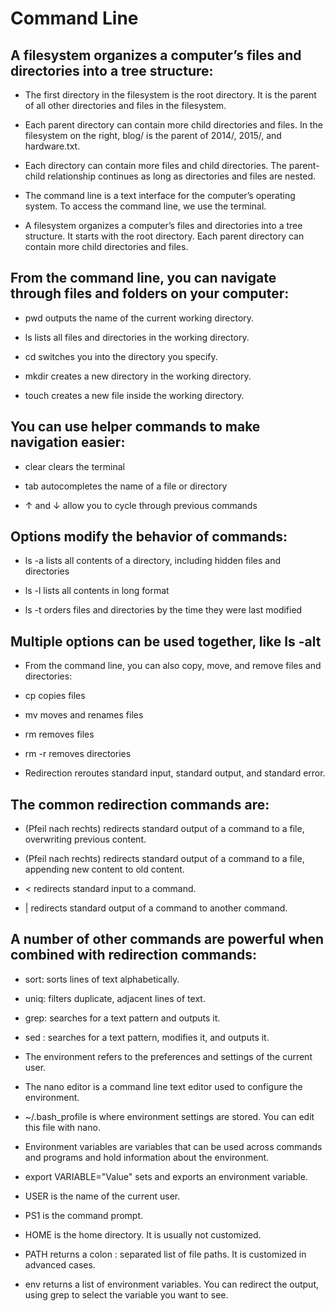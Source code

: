 <h1>Command Line</h1>

<h2>A filesystem organizes a computer’s files and directories into a tree structure:</h2>

* The first directory in the filesystem is the root directory. It is the parent of all other directories and files in the filesystem.

* Each parent directory can contain more child directories and files. In the filesystem on the right, blog/ is the parent of 2014/, 2015/, and hardware.txt.

* Each directory can contain more files and child directories. The parent-child relationship continues as long as directories and files are nested.

* The command line is a text interface for the computer’s operating system. To access the command line, we use the terminal.

* A filesystem organizes a computer’s files and directories into a tree structure. It starts with the root directory. Each parent directory can contain more child directories and files.

<h2>From the command line, you can navigate through files and folders on your computer:</h2>

* pwd outputs the name of the current working directory.

* ls lists all files and directories in the working directory.

* cd switches you into the directory you specify.

* mkdir creates a new directory in the working directory.

* touch creates a new file inside the working directory.

<h2>You can use helper commands to make navigation easier:</h2>

* clear clears the terminal

* tab autocompletes the name of a file or directory

* ↑ and ↓ allow you to cycle through previous commands

<h2>Options modify the behavior of commands:</h2>

* ls -a lists all contents of a directory, including hidden files and directories

* ls -l lists all contents in long format

* ls -t orders files and directories by the time they were last modified

<h2>Multiple options can be used together, like ls -alt</h2>

* From the command line, you can also copy, move, and remove files and directories:

* cp copies files

* mv moves and renames files

* rm removes files

* rm -r removes directories

* Redirection reroutes standard input, standard output, and standard error.

<h2>The common redirection commands are:</h2>

* (Pfeil nach rechts) redirects standard output of a command to a file, overwriting previous content.

* (Pfeil nach rechts) redirects standard output of a command to a file, appending new content to old content.

* < redirects standard input to a command.

* | redirects standard output of a command to another command.

<h2>A number of other commands are powerful when combined with redirection commands:</h2>

* sort: sorts lines of text alphabetically.

* uniq: filters duplicate, adjacent lines of text.

* grep: searches for a text pattern and outputs it.

* sed : searches for a text pattern, modifies it, and outputs it.

* The environment refers to the preferences and settings of the current user.

* The nano editor is a command line text editor used to configure the environment.

* ~/.bash_profile is where environment settings are stored. You can edit this file with nano.

* Environment variables are variables that can be used across commands and programs and hold information about the environment.

* export VARIABLE="Value" sets and exports an environment variable.

* USER is the name of the current user.

* PS1 is the command prompt.

* HOME is the home directory. It is usually not customized.

* PATH returns a colon : separated list of file paths. It is customized in advanced cases.

* env returns a list of environment variables. You can redirect the output, using grep to select the variable you want to see.
